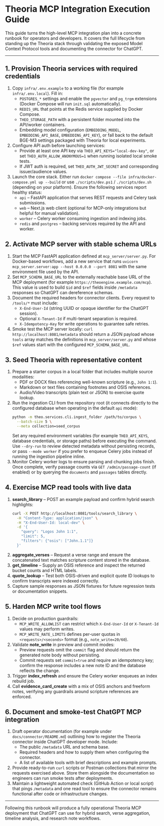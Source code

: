 # Theoria MCP Integration Execution Guide

This guide turns the high-level MCP integration plan into a concrete runbook for operators and developers. It covers the full lifecycle from standing up the Theoria stack through validating the exposed Model Context Protocol tools and documenting the connector for ChatGPT.

---

## 1. Provision Theoria services with required credentials

1. Copy `infra/.env.example` to a working file (for example `infra/.env.local`). Fill in:
   - `POSTGRES_*` settings and enable the `pgvector` and `pg_trgm` extensions (Docker Compose will run `init.sql` automatically).
   - `REDIS_URL` that points at the Redis service supplied by Docker Compose.
   - `THEO_STORAGE_PATH` with a persistent folder mounted into the API/worker containers.
   - Embedding model configuration (`EMBEDDING_MODEL`, `EMBEDDING_API_BASE`, `EMBEDDING_API_KEY`), or fall back to the default BGE-M3 settings packaged with Theoria for local experiments.
2. Configure API auth before launching services:
   - Provide at least one API key via `THEO_API_KEYS="local-dev-key"`, or set `THEO_AUTH_ALLOW_ANONYMOUS=1` when running isolated local smoke tests.
   - If JWT auth is required, set `THEO_AUTH_JWT_SECRET` and corresponding issuer/audience values.
3. Launch the core stack. Either run `docker compose --file infra/docker-compose.yml up --build` or use `./scripts/dev.ps1` / `./scripts/dev.sh` (depending on your platform). Ensure the following services report healthy status:
   - `api` – FastAPI application that serves REST requests and Celery task submissions.
   - `web` – Next.js web client (optional for MCP-only integrations but helpful for manual validation).
   - `worker` – Celery worker consuming ingestion and indexing jobs.
   - `redis` and `postgres` – backing services required by the API and worker.

## 2. Activate MCP server with stable schema URLs

1. Start the MCP FastAPI application defined at `mcp_server/server.py`. For Docker-based workflows, add a new service that runs `uvicorn mcp_server.server:app --host 0.0.0.0 --port 8081` with the same environment file used by the API.
2. Set `MCP_SCHEMA_BASE_URL` to the externally reachable base URL of the MCP deployment (for example `https://theoengine.example.com/mcp`). This value is used to build `$id` and `$ref` fields inside `/metadata` responses so ChatGPT can dereference schemas.
3. Document the required headers for connector clients. Every request to `/tools/*` must include:
   - `X-End-User-Id` (string UUID or opaque identifier for the ChatGPT session).
   - Optional `X-Tenant-Id` if multi-tenant separation is required.
   - `X-Idempotency-Key` for write operations to guarantee safe retries.
4. Smoke test the MCP server locally: `curl http://localhost:8081/metadata` should return a JSON payload whose `tools` array matches the definitions in `mcp_server/server.py` and whose `$ref` values start with the configured `MCP_SCHEMA_BASE_URL`.

## 3. Seed Theoria with representative content

1. Prepare a starter corpus in a local folder that includes multiple source modalities:
   - PDF or DOCX files referencing well-known scripture (e.g., `John 1:1`).
   - Markdown or text files containing footnotes and OSIS references.
   - Audio/Video transcripts (plain text or JSON) to exercise quote lookup.
2. Run the ingestion CLI from the repository root (it connects directly to the
   configured database when operating in the default `api` mode):
   ```bash
   python -m theo.services.cli.ingest_folder /path/to/corpus \
     --batch-size 5 \
     --meta collection=seed_corpus
   ```
   Set any required environment variables (for example `THEO_API_KEYS`,
   database credentials, or storage paths) before executing the command. Use
   `--dry-run` to review detected metadata without persisting records, or pass
   `--mode worker` if you prefer to enqueue Celery jobs instead of running the
   ingestion pipeline inline.
3. Monitor Celery worker logs to ensure parsing and chunking jobs finish. Once complete, verify passage counts via `GET /admin/passage-count` (if enabled) or by querying the `documents` and `passages` tables directly.

## 4. Exercise MCP read tools with live data

1. **search_library** – POST an example payload and confirm hybrid search highlights:
   ```bash
   curl -X POST http://localhost:8081/tools/search_library \
     -H "Content-Type: application/json" \
     -H "X-End-User-Id: local-dev" \
     -d '{
       "query": "Logos John 1:1",
       "limit": 5,
       "filters": {"osis": ["John.1.1"]}
     }'
   ```
2. **aggregate_verses** – Request a verse range and ensure the concatenated text matches scripture content stored in the database.
3. **get_timeline** – Supply an OSIS reference and inspect the returned bucket counts and HTML labels.
4. **quote_lookup** – Test both OSIS-driven and explicit quote ID lookups to confirm transcripts were indexed correctly.
5. Capture sample responses as JSON fixtures for future regression tests or documentation snippets.

## 5. Harden MCP write tool flows

1. Decide on production guardrails:
   - `MCP_WRITE_ALLOWLIST` can restrict which `X-End-User-Id` or `X-Tenant-Id` values may perform writes.
   - `MCP_WRITE_RATE_LIMITS` defines per-user quotas in `<requests>/<seconds>` format (e.g., `note_write=20/60`).
2. Validate **note_write** in preview and commit modes:
   - Preview requests omit the `commit` flag and should return the generated note body without persisting.
   - Commit requests set `commit=true` and require an idempotency key; confirm the response includes a new note ID and the database reflects the change.
3. Trigger **index_refresh** and ensure the Celery worker enqueues an index rebuild job.
4. Call **evidence_card_create** with a mix of OSIS anchors and freeform notes, verifying any guardrails around scripture references are enforced.

## 6. Document and smoke-test ChatGPT MCP integration

1. Draft operator documentation (for example under `docs/connector/README.md`) outlining how to register the Theoria connector inside ChatGPT developer mode. Include:
   - The public `/metadata` URL and schema base.
   - Required headers and how to supply them when configuring the connector.
   - A list of available tools with brief descriptions and example prompts.
2. Provide ready-to-run `curl` scripts or Postman collections that mirror the requests exercised above. Store them alongside the documentation so engineers can run smoke tests after deployments.
3. Maintain a lightweight automated check (GitHub Action or local script) that pings `/metadata` and one read tool to ensure the connector remains functional after code or infrastructure changes.

---

Following this runbook will produce a fully operational Theoria MCP deployment that ChatGPT can use for hybrid search, verse aggregation, timeline analysis, and research note workflows.
